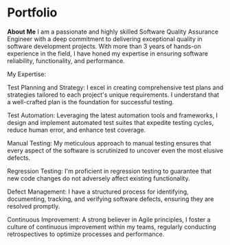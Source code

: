 # Portfolio
**About Me** 
 I am a passionate and highly skilled Software Quality Assurance Engineer with a deep commitment to delivering exceptional quality in software development projects. With more than 3 years of hands-on experience in the field, I have honed my expertise in ensuring software reliability, functionality, and performance. 
 
My Expertise:

Test Planning and Strategy: I excel in creating comprehensive test plans and strategies tailored to each project's unique requirements. I understand that a well-crafted plan is the foundation for successful testing.

Test Automation: Leveraging the latest automation tools and frameworks, I design and implement automated test suites that expedite testing cycles, reduce human error, and enhance test coverage.

Manual Testing: My meticulous approach to manual testing ensures that every aspect of the software is scrutinized to uncover even the most elusive defects.

Regression Testing: I'm proficient in regression testing to guarantee that new code changes do not adversely affect existing functionality.

Defect Management: I have a structured process for identifying, documenting, tracking, and verifying software defects, ensuring they are resolved promptly.

Continuous Improvement: A strong believer in Agile principles, I foster a culture of continuous improvement within my teams, regularly conducting retrospectives to optimize processes and performance.

